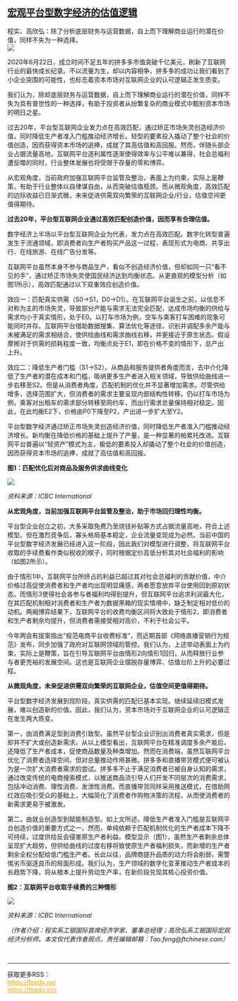 <!--1593373918000-->
[宏观平台型数字经济的估值逻辑](https://cn.ft.com/story/001088302?full=y)
------

<div></div><div class="story-lead">程实、高欣弘：除了分析底层财务与运营数据，自上而下理解商业运行的潜在价值，同样不失为一种选择。</div><div class=" story-image image"><img src="https://thumbor.ftacademy.cn/unsafe/1340x754/https://thumbor.ftacademy.cn/unsafe/picture/0/000090790_piclink.jpg"></div><div class="story-body"><div id="story-body-container"><p>2020年6月22日，成立时间不足五年的拼多多市值突破千亿美元，刷新了互联网行业的最快成长纪录。不以流量为生，却以内容相争，拼多多的成功让我们看到了小企业突围的可能性，也标志着资本市场对互联网企业的认可逻辑正发生质变。</p><p>我们认为，除却底层财务与运营数据，自上而下理解商业运行的潜在价值，同样不失为具有普世性的一种选择，有助于投资者从纷繁复杂的商业模式中甄别资本市场的明日之星。</p><p>过去20年，平台型互联网企业发力点在高效匹配，通过矫正市场失灵创造经济价值，同时降低生产者准入门槛推动经济增长。轻型的要素投入撬动了整个社会的价值创造，因而获得资本市场的追捧，成就了其高估值和高回报。然而，伴随头部企业占据流量高地，互联网平台逐利属性逐渐使得效率与公平难以兼得，社会总福利遭反噬的同时，行业整体发展也将受限于存量的零和博弈。</p><p>从宏观角度，当前政府加强互联网平台监管及整治，表面上为约束，实际上是鞭策，有助于行业整体以自律谋自由，从而突破估值瓶颈。而从微观角度，高效匹配的边际收益已日渐式微，未来促进供需双向繁荣的互联网企业/行业，估值空间更值得期待。</p><div  data-o-ads-name="mpu-middle1" class="o-ads in-article-advert" data-o-ads-formats-default="false"  data-o-ads-formats-small="FtcMobileMpu"  data-o-ads-formats-medium="FtcMpu" data-o-ads-formats-large="FtcMpu" data-o-ads-formats-extra="FtcMpu" data-o-ads-targeting="cnpos=middle1;" data-cy='[{"devices":["PC","iPhoneWeb","AndroidWeb","iPhoneApp","AndroidApp"],"pattern":"MPU","position":"Middle1","container":"mpuInStory"}]'></div><p><b>过去20年，平台型互联网企业通过高效匹配创造价值，因而享有合理估值。</b></p><p>数字经济上半场以平台型互联网企业为代表，发力点在高效匹配。数字化转型普遍发生于流通领域，即消费者向生产者购买产品这一过程，表现形式为电商、共享出行、在线旅游、在线广告分发等。</p><p>互联网平台虽然本身不参与商品生产，看似不创造经济价值，但却如同一只“看不见的手”，通过矫正市场失灵使国民经济达到均衡状态。从更直观的模型分析（如图1所示），高效匹配通过以下双重效应创造价值。</p><p>效应一：匹配真实供需（S0→S1，D0→D1）。在互联网平台诞生之前，以信息不对称为主的市场失灵，导致部分产能与需求无法完全匹配，达成市场均衡的供给与需求均小于真实情形，处于E0。以打车市场为例，空车与乘客打车困难的现象可能同时并存。互联网平台借助数据搜集、算法优化等途径，识别并调配多余产能与未被满足的需求相结合，使供给曲线和需求曲线右移，并更接近于原生状态。假设摩擦对于供需的损耗程度一致，均衡点处于E1，即在价格不变的情形下，总产出上升。</p><p>效应二：降低生产者门槛（S1→S2）。从商品和服务提供者角度而言，去中介化降低了生产者的潜在成本和门槛，吸纳更多生产者进入相关领域，导致供给曲线进一步右移至S2。但是从消费者角度，匹配机制的优化并不显著增加需求。尽管供给增多，选择范围扩大，但消费者的需求主要呈现内部结构性转移。仍以打车市场为例，乘客对出租车的需求部分转移至网约车，而出行需求总量保持相对稳定。因此，在此均衡E2下，价格由P0下降至P2，产出进一步扩大至Y2。</p><p>平台型数字经济通过矫正市场失灵创造经济价值，同时降低生产者准入门槛推动经济增长。新均衡在降低价格的基础上提升了产量，是一种显著的帕累托改进。互联网平台普遍以“轻资产”模式为主，极低的要素投入却撬动了整个社会的价值创造，因而获得资本市场的追捧，成就了高估值和高回报。</p><div data-o-ads-name="mpu-middle2" class="o-ads in-article-advert" data-o-ads-formats-default="false"  data-o-ads-formats-small="FtcMobileMpu"  data-o-ads-formats-medium="false" data-o-ads-formats-large="false" data-o-ads-formats-extra="false" data-o-ads-targeting="cnpos=middle2;" data-cy='[{"devices":["iPhoneWeb","AndroidWeb","iPhoneApp","AndroidApp"],"pattern":"MPU","position":"Middle2","container":"mpuInStory"}]'></div><p><b>图1：匹配优化后对商品及服务供求曲线变化</b></p><div class="pic"><img src="https://thumbor.ftacademy.cn/unsafe/picture/7/000096487_piclink.jpg"></div><p><i>资料来源：ICBC International</i></p><p><b>从宏观角度，当前加强互联网平台监管及整治，助于市场回归理性均衡。</b></p><p>平台型企业创立之初，大多采取免费乃至烧钱补贴等方式占据流量高地，符合上述模型。但在激烈竞争后，寡头格局基本稳定，企业流量变现成为必然。当前中国的平台型数字经济发展已经进入这一阶段，因此我们对模型进行调整，将互联网平台收取的手续费看作类似税收的楔子，同时根据定价高低分析其对社会福利的影响（如图2所示）。</p><p>由于情形1中，互联网平台所挤占的利益已超过其对社会总福利的贡献价值，中介价格过高促使消费者和生产者均出现明显痛感，两者愿意放弃平台使用回到原初状态。而情形3使得社会各参与者福利均得到提升，但互联网平台追求利润最大化，在其匹配机制相对消费者和生产者为数据黑箱的现实情境中，缺乏制定相对低价的动机。两厢博弈结果下，互联网平台的收费均衡区间将大致处于情形2，即消费者和生产者剩余均提升，但消费者需接受相对高价，不利于社会公平。</p><div data-o-ads-name="mpu-middle3" class="o-ads in-article-advert" data-o-ads-formats-default="false"  data-o-ads-formats-small="FtcMobileMpu"  data-o-ads-formats-medium="false" data-o-ads-formats-large="false" data-o-ads-formats-extra="false" data-o-ads-targeting="cnpos=middle3;" data-cy='[{"devices":["iPhoneWeb","AndroidWeb","iPhoneApp","AndroidApp"],"pattern":"MPU","position":"Middle3","container":"mpuInStory"}]'></div><p>今年两会有提案指出“规范电商平台收费标准”，而近期首部《网络直播营销行为规范》发布，同步加强了政府对互联网领域的管控。我们认为，上述举动表面上为约束，实际上是鞭策，旨在引导互联网平台由情形2向情形1回归，从而释放行业参与者更充裕的发展空间。这也是互联网企业摆脱存量博弈、估值台阶上升的必要过程。</p><p><b>从微观角度，未来促进供需双向繁荣的互联网企业，估值空间更值得期待。</b></p><p>平台型数字经济发展到现阶段，真实供需的匹配已基本实现。继续延续旧模式发展，难以创造新的价值。因此，我们认为，资本市场对于互联网企业的认可逻辑正在发生两大质变。</p><p>第一，由消费满足型到消费引致型。虽然平台型企业识别出消费者真实需求，但是却并不扩大或创造新需求。从以上模型看出，互联网平台在精准调度多余产能后，还降低了生产者成本，促使商品数量及种类增加。然而在消费端，虽然互联网平台优化了消费者选择空间，但对总量推动作用甚微。拼多多和直播带货模式便可被认为是一次扩大消费者需求的尝试。拼多多不止于满足消费者已被自身认知的需求，通过改变传统的电商搜索模式，以推送商品流引导人们开发不同层次的消费需求，包括冲动消费、理性消费、发泄性消费。而直播带货同样采用推送模式，在借助网红效应吸引受众的基础上，大幅简化了消费者作购物决策的流程，从而使消费者的新需求更易于被激发。</p><p>第二，由就业创造型到赋能制造型。如上文所述，降低生产者准入门槛是互联网平台创造价值的重要方式之一，然而，单纯依赖于匹配机制优化的生产者成本下降不可持续，过度供给反会侵害原生产者利益。模型显示（图1），虽然生产者剩余总体呈现扩大趋势，但供给曲线的过度右移将致使原生产者福利损失，而新增的生产者剩余全权分配给低门槛生产者。长此以往，品牌商提升品质的动力将会削弱，需警惕劣币驱逐良币的局面形成。我们认为，生产领域的数字化变革推动生产者成本的长趋势下降，将从根本上提升劳动生产率，在新阶段兑现其核心投资价值。</p><div data-o-ads-name="mpu-middle4" class="o-ads in-article-advert" data-o-ads-formats-default="false"  data-o-ads-formats-small="FtcMobileMpu"  data-o-ads-formats-medium="false" data-o-ads-formats-large="false" data-o-ads-formats-extra="false" data-o-ads-targeting="cnpos=middle4;" data-cy='[{"devices":["iPhoneWeb","AndroidWeb","iPhoneApp","AndroidApp"],"pattern":"MPU","position":"Middle4","container":"mpuInStory"}]'></div><p><b>图2：互联网平台收取手续费的三种情形</b></p><div class="pic"><img src="https://thumbor.ftacademy.cn/unsafe/picture/6/000096486_piclink.jpg"></div><p><i>资料来源：ICBC International</i></p><p><i>（作者介绍：程实系工银国际首席经济学家、董事总经理；高欣弘系工银国际宏观经济分析师。本文仅代表作者观点。责任编辑邮箱：Tao.feng@ftchinese.com）</i></p></div><div class="clearfloat"></div></div><br><hr><div>获取更多RSS：<br><a href="https://feedx.net" style="color:orange" target="_blank">https://feedx.net</a> <br><a href="https://feedx.xyz" style="color:orange" target="_blank">https://feedx.xyz</a><br></div>
